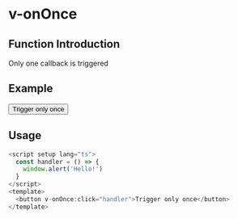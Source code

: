# v-onOnce

## Function Introduction

Only one callback is triggered

## Example

<script setup lang="ts">
  const handler = () => {
    window.alert('Hello!')
  }
</script>

<button :style="{
    display: 'flex',
    justifyContent: 'center',
    alignItems: 'center',
    border: '1px solid #ccc',
    padding: '5px 8px',
    borderRadius: '5px'
    }" v-onOnce:click="handler">Trigger only once</button>

## Usage

```typescript {7}
<script setup lang="ts">
  const handler = () => {
    window.alert('Hello!')
  }
</script>
<template>
  <button v-onOnce:click="handler">Trigger only once</button>
</template>
```
